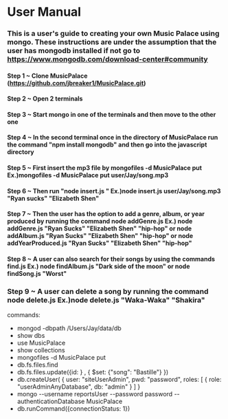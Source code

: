 # User Manual

### This is a user's guide to creating your own Music Palace using mongo. These instructions are under the assumption that the user has mongodb installed if not go to https://www.mongodb.com/download-center#community

#### Step 1 ~ Clone MusicPalace (https://github.com/jbreaker1/MusicPalace.git)

#### Step 2 ~ Open 2 terminals

#### Step 3 ~ Start mongo in one of the terminals and then move to the other one

#### Step 4 ~ In the second terminal once in the directory of MusicPalace run the command "npm install mongodb" and then go into the javascript directory

#### Step 5 ~ First insert the mp3 file by mongofiles -d MusicPalace put <file path> Ex.)mongofiles -d MusicPalace put user/Jay/song.mp3

#### Step 6 ~ Then run "node insert.js <file path> <song> <artist>" Ex.)node insert.js user/Jay/song.mp3 "Ryan sucks" "Elizabeth Shen"

#### Step 7 ~ Then the user has the option to add a genre, album, or year produced by running the command node addGenre.js <song or null> <artist or null> <genre name> Ex.) node addGenre.js "Ryan Sucks" "Elizabeth Shen" "hip-hop" or node addAlbum.js "Ryan Sucks" "Elizabeth Shen" "hip-hop" or node addYearProduced.js "Ryan Sucks" "Elizabeth Shen" "hip-hop"

#### Step 8 ~ A user can also search for their songs by using the commands find<property>.js <property> Ex.) node findAlbum.js "Dark side of the moon" or node findSong.js "Worst"

### Step 9 ~ A user can delete a song by running the command node delete.js <song> <artist> Ex.)node delete.js "Waka-Waka" "Shakira"



commands:
- mongod -dbpath /Users/Jay/data/db
- show dbs
- use MusicPalace
- show collections
- mongofiles -d MusicPalace put <file path>
- db.fs.files.find
- db.fs.files.update({id: } , { $set: {"song": "Bastille"} })
- db.createUser(
  {
    user: "siteUserAdmin",
    pwd: "password",
    roles: [ { role: "userAdminAnyDatabase", db: "admin" } ]
  }
- mongo --username reportsUser --password password --authenticationDatabase MusicPalace
- db.runCommand({connectionStatus: 1})
